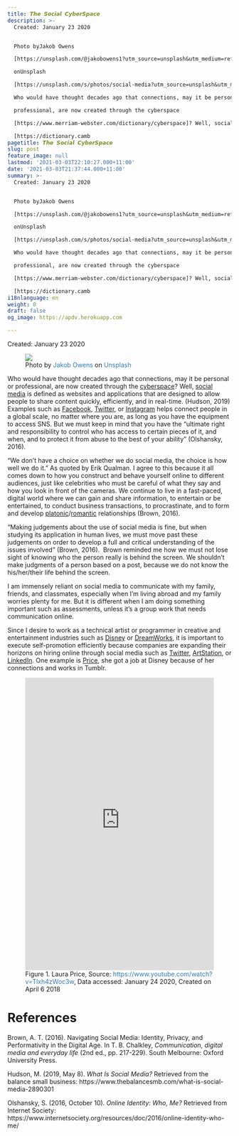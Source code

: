 ```yaml
---
title: 𝙏𝙝𝙚 𝙎𝙤𝙘𝙞𝙖𝙡 𝘾𝙮𝙗𝙚𝙧𝙎𝙥𝙖𝙘𝙚
description: >-
  Created: January 23 2020


  Photo byJakob Owens

  [https://unsplash.com/@jakobowens1?utm_source=unsplash&utm_medium=referral&utm_content=creditCopyText]

  onUnsplash

  [https://unsplash.com/s/photos/social-media?utm_source=unsplash&utm_medium=referral&utm_content=creditCopyText]

  Who would have thought decades ago that connections, may it be personal or

  professional, are now created through the cyberspace

  [https://www.merriam-webster.com/dictionary/cyberspace]? Well, social media

  [https://dictionary.camb
pagetitle: 𝙏𝙝𝙚 𝙎𝙤𝙘𝙞𝙖𝙡 𝘾𝙮𝙗𝙚𝙧𝙎𝙥𝙖𝙘𝙚
slug: post
feature_image: null
lastmod: '2021-03-03T22:10:27.000+11:00'
date: '2021-03-03T21:37:44.000+11:00'
summary: >-
  Created: January 23 2020


  Photo byJakob Owens

  [https://unsplash.com/@jakobowens1?utm_source=unsplash&utm_medium=referral&utm_content=creditCopyText]

  onUnsplash

  [https://unsplash.com/s/photos/social-media?utm_source=unsplash&utm_medium=referral&utm_content=creditCopyText]

  Who would have thought decades ago that connections, may it be personal or

  professional, are now created through the cyberspace

  [https://www.merriam-webster.com/dictionary/cyberspace]? Well, social media

  [https://dictionary.camb
i18nlanguage: en
weight: 0
draft: false
og_image: https://apdv.herokuapp.com

---
```

<p>Created: January 23 2020</p><figure class="kg-card kg-image-card kg-card-hascaption"><img src="https://soci.newcastle.edu.au/amandaviray/wp-content/uploads/sites/941/2020/01/jakob-owens-WUmb_eBrpjs-unsplash-1024x683.jpg" class="kg-image"><figcaption>Photo by&nbsp;<a href="https://unsplash.com/@jakobowens1?utm_source=unsplash&amp;utm_medium=referral&amp;utm_content=creditCopyText" style="box-sizing: border-box; background-color: transparent; color: rgb(51, 122, 183); text-decoration: none !important;">Jakob Owens</a>&nbsp;on&nbsp;<a href="https://unsplash.com/s/photos/social-media?utm_source=unsplash&amp;utm_medium=referral&amp;utm_content=creditCopyText" style="box-sizing: border-box; background-color: transparent; color: rgb(51, 122, 183); text-decoration: none !important;">Unsplash</a></figcaption></figure><p>Who would have thought decades ago that connections, may it be personal or professional, are now created through the <a href="https://www.merriam-webster.com/dictionary/cyberspace">cyberspace</a>? Well, <a href="https://dictionary.cambridge.org/dictionary/english/social-media">social media</a> is defined as websites and applications that are designed to allow people to share content quickly, efficiently, and in real-time. (Hudson, 2019) Examples such as <a href="https://www.facebook.com/">Facebook</a>, <a href="https://twitter.com/">Twitter</a>, or <a href="https://www.instagram.com/">Instagram</a> helps connect people in a global scale, no matter where you are, as long as you have the equipment to access SNS. But we must keep in mind that you have the “ultimate right and responsibility to control who has access to certain pieces of it, and when, and to protect it from abuse to the best of your ability” (Olshansky, 2016).</p><p>“We don’t have a choice on whether we do social media, the choice is how well we do it.” As quoted by Erik Qualman. I agree to this because it all comes down to how you construct and behave yourself online to different audiences, just like celebrities who must be careful of what they say and how you look in front of the cameras. We continue to live in a fast-paced, digital world where we can gain and share information, to entertain or be entertained, to conduct business transactions, to procrastinate, and to form and develop <a href="https://www.merriam-webster.com/dictionary/platonic%20love">platonic</a>/<a href="https://www.merriam-webster.com/dictionary/romantic">romantic</a> relationships (Brown, 2016).</p><p>“Making judgements about the use of social media is fine, but when studying its application in human lives, we must move past these judgements on order to develop a full and critical understanding of the issues involved” (Brown, 2016).  Brown reminded me how we must not lose sight of knowing who the person really is behind the screen. We shouldn’t make judgments of a person based on a post, because we do not know the his/her/their life behind the screen.</p><p>I am immensely reliant on social media to communicate with my family, friends, and classmates, especially when I’m living abroad and my family worries plenty for me. But it is different when I am doing something important such as assessments, unless it’s a group work that needs communication online.</p><p>Since I desire to work as a technical artist or programmer in creative and entertainment industries such as <a href="https://www.disneyanimation.com/">Disney</a> or <a href="https://www.dreamworks.com/">DreamWorks</a>, it is important to execute self-promotion efficiently because companies are expanding their horizons on hiring online through social media such as <a href="https://twitter.com/">Twitter</a>, <a href="https://www.artstation.com/">ArtStation</a>, or <a href="https://www.linkedin.com/feed/">LinkedIn</a>. One example is <a href="https://www.luludraws.com/">Price</a>, she got a job at Disney because of her connections and works in Tumblr.</p><figure class="kg-card kg-embed-card kg-card-hascaption"><iframe title="MY ART JOURNEY / HOW I GOT A JOB AT DISNEY" width="1170" height="658" src="https://www.youtube.com/embed/Tlxh4zWoc3w?feature=oembed" frameborder="0" allow="accelerometer; autoplay; encrypted-media; gyroscope; picture-in-picture" allowfullscreen="" style="box-sizing: border-box; max-width: 100%;"></iframe><figcaption>Figure 1. Laura Price, Source: <a href="https://www.youtube.com/watch?v=Tlxh4zWoc3w" style="box-sizing: border-box; background-color: transparent; color: rgb(51, 122, 183); text-decoration: none !important;">https://www.youtube.com/watch?v=Tlxh4zWoc3w</a>, Data accessed: January 24 2020, Created on April 6 2018</figcaption></figure><h1 id="references">References</h1><p>Brown, A. T. (2016). Navigating Social Media: Identity, Privacy, and Performativity in the Digital Age. In T. B. Chalkley, <em><em>Communication, digital media and everyday life</em></em> (2nd ed., pp. 217-229). South Melbourne: Oxford University Press.</p><p>Hudson, M. (2019, May 8). <em><em>What Is Social Media?</em></em> Retrieved from the balance small business: https://www.thebalancesmb.com/what-is-social-media-2890301</p><p>Olshansky, S. (2016, October 10). <em><em>Online Identity: Who, Me?</em></em> Retrieved from Internet Society: https://www.internetsociety.org/resources/doc/2016/online-identity-who-me/</p>
